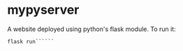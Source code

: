 # mypyserver
A website deployed using python's flask module.
To run it:<br />
```export FLASK_APP=app.py
flask run``````
